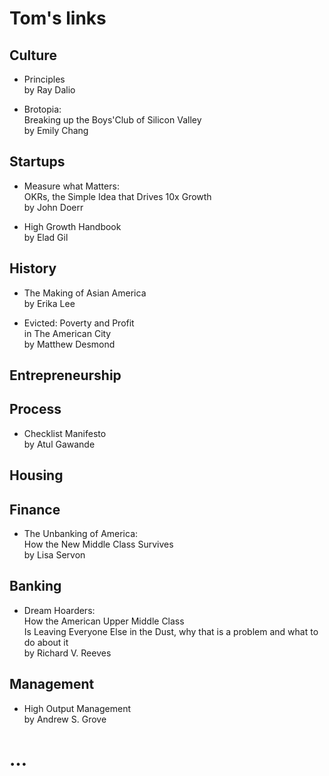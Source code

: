 # Tom's links  
  
## Culture  
  
* Principles  
    by Ray Dalio  
  
* Brotopia:  
    Breaking up the Boys'Club of Silicon Valley   
    by Emily Chang  
  
## Startups  
  
* Measure what Matters:   
    OKRs, the Simple Idea that Drives 10x Growth  
    by John Doerr  
  
* High Growth Handbook  
    by Elad Gil  
  
## History  
  
* The Making of Asian America  
    by Erika Lee  
  
* Evicted: Poverty and Profit   
    in The American City  
    by Matthew Desmond  
  
## Entrepreneurship  
  
## Process  
  
* Checklist Manifesto  
    by Atul Gawande  
  
## Housing  
  
## Finance  
  
* The Unbanking of America:  
    How the New Middle Class Survives  
    by Lisa Servon  
  
## Banking  
  
* Dream Hoarders:  
    How the American Upper Middle Class  
    Is Leaving Everyone Else in the Dust, why that is a problem and what to do about it  
    by Richard V. Reeves  
  
## Management  
  
* High Output Management  
    by Andrew S. Grove  
  
# …  
  
